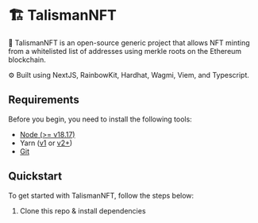# 🏗 TalismanNFT

🧪 TalismanNFT is an open-source generic project that allows NFT minting from a whitelisted list of addresses using merkle roots on the Ethereum blockchain.

⚙️ Built using NextJS, RainbowKit, Hardhat, Wagmi, Viem, and Typescript.

## Requirements

Before you begin, you need to install the following tools:

- [Node (>= v18.17)](https://nodejs.org/en/download/)
- Yarn ([v1](https://classic.yarnpkg.com/en/docs/install/) or [v2+](https://yarnpkg.com/getting-started/install))
- [Git](https://git-scm.com/downloads)

## Quickstart

To get started with TalismanNFT, follow the steps below:

1. Clone this repo & install dependencies
